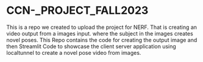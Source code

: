 # CCN-_PROJECT_FALL2023
This is a repo we created to upload the project for NERF. That is creating an video output from a images input. where the subject in the images creates novel poses. This Repo contains the code for creating the output image and then Streamlit Code to showcase the client server application using localtunnel to create a novel pose video from images.
